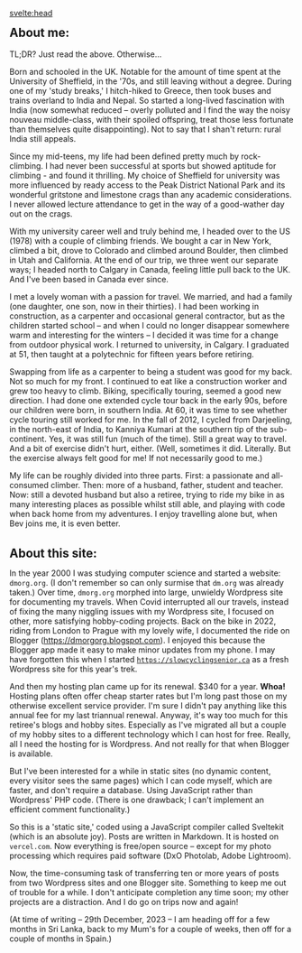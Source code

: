 <svelte:head>

<title>About</title>
</svelte:head>

<style>
	h2 {
		margin-top: 0;
	}
	p+h2 {
		margin-top: 1.5em;
		margin-bottom: 0;
	}
</style>

## About me:

TL;DR? Just read the above. Otherwise...

Born and schooled in the UK. Notable for the amount of time spent at the University of Sheffield, in the '70s, and still leaving without a degree. During one of my 'study breaks,' I hitch-hiked to Greece, then took buses and trains overland to India and Nepal. So started a long-lived fascination with India (now somewhat reduced &ndash; overly polluted and I find the way the noisy nouveau middle-class, with their spoiled offspring, treat those less fortunate than themselves quite disappointing). Not to say that I shan't return: rural India still appeals.

Since my mid-teens, my life had been defined pretty much by rock-climbing. I had never been successful at sports but showed aptitude for climbing - and found it thrilling. My choice of Sheffield for university was more influenced by ready access to the Peak District National Park and its wonderful gritstone and limestone crags than any academic considerations. I never allowed lecture attendance to get in the way of a good-wather day out on the crags.

With my university career well and truly behind me, I headed over to the US (1978) with a couple of climbing friends. We bought a car in New York, climbed a bit, drove to Colorado and climbed around Boulder, then climbed in Utah and California. At the end of our trip, we three went our separate ways; I headed north to Calgary in Canada, feeling little pull back to the UK. And I've been based in Canada ever since.

I met a lovely woman with a passion for travel. We married, and had a family (one daughter, one son, now in their thirties). I had been working in construction, as a carpenter and occasional general contractor, but as the children started school &ndash; and when I could no longer disappear somewhere warm and interesting for the winters &ndash; I decided it was time for a change from outdoor physical work. I returned to university, in Calgary. I graduated at 51, then taught at a polytechnic for fifteen years before retiring.

Swapping from life as a carpenter to being a student was good for my back. Not so much for my front. I continued to eat like a construction worker and grew too heavy to climb. Biking, specifically touring, seemed a good new direction. I had done one extended cycle tour back in the early 90s, before our children were born, in southern India. At 60, it was time to see whether cycle touring still worked for me. In the fall of 2012, I cycled from Darjeeling, in the north-east of India, to Kanniya Kumari at the southern tip of the sub-continent. Yes, it was still fun (much of the time). Still a great way to travel. And a bit of exercise didn't hurt, either. (Well, sometimes it did. Literally. But the exercise always felt good for me! If not necessarily good to me.)

My life can be roughly divided into three parts. First: a passionate and all-consumed climber. Then: more of a husband, father, student and teacher. Now: still a devoted husband but also a retiree, trying to ride my bike in as many interesting places as possible whilst still able, and playing with code when back home from my adventures. I enjoy travelling alone but, when Bev joins me, it is even better.

## About this site:

In the year 2000 I was studying computer science and started a website: <code>dmorg.org</code>. (I don't remember so can only surmise that <code>dm.org</code> was already taken.) Over time, <code>dmorg.org</code> morphed into large, unwieldy Wordpress site for documenting my travels. When Covid interrupted all our travels, instead of fixing the many niggling issues with my Wordpress site, I focused on other, more satisfying hobby-coding projects. Back on the bike in 2022, riding from London to Prague with my lovely wife, I documented the ride on Blogger (https://dmorgorg.blogspot.com). I enjoyed this because the Blogger app made it easy to make minor updates from my phone. I may have forgotten this when I started <code>https://slowcyclingsenior.ca</code> as a fresh Wordpress site for this year's trek.

And then my hosting plan came up for its renewal. $340 for a year. **Whoa!** Hosting plans often offer cheap starter rates but I'm long past those on my otherwise excellent service provider. I'm sure I didn't pay anything like this annual fee for my last triannual renewal. Anyway, it's way too much for this retiree's blogs and hobby sites. Especially as I've migrated all but a couple of my hobby sites to a different technology which I can host for free. Really, all I need the hosting for is Wordpress. And not really for that when Blogger is available.

But I've been interested for a while in static sites (no dynamic content, every visitor sees the same pages) which I can code myself, which are faster, and don't require a database. Using JavaScript rather than Wordpress' PHP code. (There is one drawback; I can't implement an efficient comment functionality.)

So this is a 'static site,' coded using a JavaScript compiler called Sveltekit (which is an absolute joy). Posts are written in Markdown. It is hosted on <code>vercel.com</code>. Now everything is free/open source &ndash; except for my photo processing which requires paid software (DxO Photolab, Adobe Lightroom).

Now, the time-consuming task of transferring ten or more years of posts from two Wordpress sites and one Blogger site. Something to keep me out of trouble for a while. I don't anticipate completion any time soon; my other projects are a distraction. And I do go on trips now and again!

(At time of writing &ndash; 29th December, 2023 &ndash; I am heading off for a few months in Sri Lanka, back to my Mum's for a couple of weeks, then off for a couple of months in Spain.)
